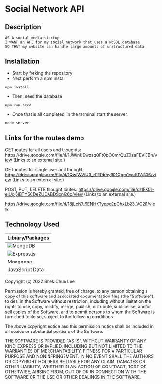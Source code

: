 # Social Network API
## Description
```
AS A social media startup
I WANT an API for my social network that uses a NoSQL database
SO THAT my website can handle large amounts of unstructured data
```

## Installation

- Start by forking the repository 
- Next perform a npm install
```
npm install 
```
- Then, seed the database
```
npm run seed
```
- Once that is all completed, in the terminal start the server
```
node server
```

## Links for the routes demo

GET routes for all users and thoughts: https://drive.google.com/file/d/1JWjnUEwzsgQFt0pOQmrQuZXzaFEViEBn/view (Links to an external site.)

GET routes for single user and thought: https://drive.google.com/file/d/1QwjWVjU3_rPERbhyB01Cgm1rsuKPA806/view (Links to an external site.)

POST, PUT, DELETE thought routes: https://drive.google.com/file/d/1FX0r-elUoj6IBTY5CDeZUDABDSxnl26c/view (Links to an external site.) 

https://drive.google.com/file/d/18jLcN7_6ENHKTyepq2pChxLb23_VC2i1/view



## Technology Used
| Library/Packages|
| ------------- |
| ![MongoDB](https://img.shields.io/badge/MongoDB-%234ea94b.svg?style=for-the-badge&logo=mongodb&logoColor=white)| 
| ![Express.js](https://img.shields.io/badge/express.js-%23404d59.svg?style=for-the-badge&logo=express&logoColor=%2361DAFB)|
| Mongoose|
| JavaScript Data|


Copyright (c) 2022 Shek Chun Lee

Permission is hereby granted, free of charge, to any person obtaining a copy
of this software and associated documentation files (the "Software"), to deal
in the Software without restriction, including without limitation the rights
to use, copy, modify, merge, publish, distribute, sublicense, and/or sell
copies of the Software, and to permit persons to whom the Software is
furnished to do so, subject to the following conditions:

The above copyright notice and this permission notice shall be included in all
copies or substantial portions of the Software.

THE SOFTWARE IS PROVIDED "AS IS", WITHOUT WARRANTY OF ANY KIND, EXPRESS OR
IMPLIED, INCLUDING BUT NOT LIMITED TO THE WARRANTIES OF MERCHANTABILITY,
FITNESS FOR A PARTICULAR PURPOSE AND NONINFRINGEMENT. IN NO EVENT SHALL THE
AUTHORS OR COPYRIGHT HOLDERS BE LIABLE FOR ANY CLAIM, DAMAGES OR OTHER
LIABILITY, WHETHER IN AN ACTION OF CONTRACT, TORT OR OTHERWISE, ARISING FROM,
OUT OF OR IN CONNECTION WITH THE SOFTWARE OR THE USE OR OTHER DEALINGS IN THE
SOFTWARE.

